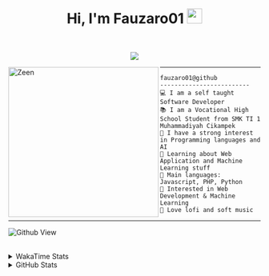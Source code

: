 <h1 align="center">
Hi, I'm Fauzaro01
  <img src="https://media.giphy.com/media/hvRJCLFzcasrR4ia7z/giphy.gif" width="30"></h1>
<br/>

<p align="center">
  <a href="https://github.com/DenverCoder1/readme-typing-svg">
    <img src="https://readme-typing-svg.herokuapp.com?lines=Chill%20and%20Coding;Full+Stack+Web+Developer;Student;Software%20Develover;Always%20learning%20new%20things&center=true&width=380&height=45">
  </a>
</p>

<img align="left" src="https://media.tenor.com/pNQi8B0fo1UAAAAi/gura-dance.gif" alt="Zeen" width="300" height="300" />
<hr>

```
fauzaro01@github
-------------------------
💻 I am a self taught Software Developer
📚 I am a Vocational High School Student from SMK TI 1 Muhammadiyah Cikampek
📝 I have a strong interest in Programming languages and AI
🌱 Learning about Web Application and Machine Learning stuff
🌟 Main languages: Javascript, PHP, Python
🚩 Interested in Web Development & Machine Learning
🎵 Love lofi and soft music 
```

<hr>

![Github View](https://komarev.com/ghpvc/?username=fauzaro01&style=flat-square)
<br><br>
<details>
  <summary>
     WakaTime Stats
  </summary>
  <br>
  <!--START_SECTION:waka-->

```txt
From: 10 September 2021 - To: 26 November 2024

Total Time: 639 hrs 59 mins

JavaScript          189 hrs 56 mins ███████▒░░░░░░░░░░░░░░░░░   29.68 %
PHP                 113 hrs 50 mins ████▒░░░░░░░░░░░░░░░░░░░░   17.79 %
HTML                74 hrs 40 mins  ███░░░░░░░░░░░░░░░░░░░░░░   11.67 %
EJS                 56 hrs 49 mins  ██▒░░░░░░░░░░░░░░░░░░░░░░   08.88 %
Blade Template      51 hrs 35 mins  ██░░░░░░░░░░░░░░░░░░░░░░░   08.06 %
Java                41 hrs 50 mins  █▓░░░░░░░░░░░░░░░░░░░░░░░   06.54 %
JSON                28 hrs 6 mins   █░░░░░░░░░░░░░░░░░░░░░░░░   04.39 %
CSS                 25 hrs 55 mins  █░░░░░░░░░░░░░░░░░░░░░░░░   04.05 %
Python              13 hrs 26 mins  ▓░░░░░░░░░░░░░░░░░░░░░░░░   02.10 %
Other               5 hrs 42 mins   ▒░░░░░░░░░░░░░░░░░░░░░░░░   00.89 %
```

<!--END_SECTION:waka-->
</details>
<details>
  <summary>
    GitHub Stats
  </summary>
  <br>
  <div align="center">
    <img src="https://github-readme-stats.vercel.app/api?username=Fauzaro01&show_icons=true&theme=algolia" alt="Fauzaro01's GitHub Stats" style="margin: 20px;" />
    <img src="https://github-readme-streak-stats.herokuapp.com/?user=Fauzaro01&theme=algolia" alt="Fauzaro01's GitHub Streak" style="margin: 20px;" />
  </div>

  <div align="center">
    <img src="https://github-readme-stats.vercel.app/api?username=Fauzaro01&show_icons=true&locale=en&count_private=true&hide_rank=true&custom_title=My%20GitHub%20Stats&disable_animations=true&theme=algolia" alt="Fauzaro01's Stars" style="margin: 20px;" />
    <img src="https://github-readme-stats.vercel.app/api/top-langs/?username=Fauzaro01&langs_count=8&theme=algolia&layout=compact" alt="Top Languages" style="margin: 20px;" />
  </div>
</details>
